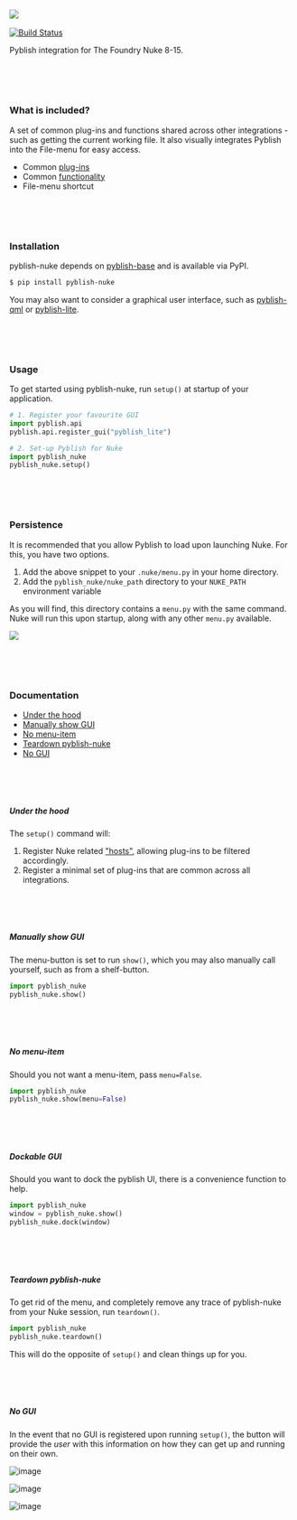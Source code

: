 ### ![](https://cloud.githubusercontent.com/assets/2152766/6998101/5c13946c-dbcd-11e4-968b-b357b7c60a06.png)

[![Build Status](https://travis-ci.org/pyblish/pyblish-nuke.svg?branch=master)](https://travis-ci.org/pyblish/pyblish-nuke)

Pyblish integration for The Foundry Nuke 8-15.

<br>
<br>
<br>

### What is included?

A set of common plug-ins and functions shared across other integrations - such as getting the current working file. It also visually integrates Pyblish into the File-menu for easy access.

- Common [plug-ins](https://github.com/pyblish/pyblish-nuke/tree/master/pyblish_nuke/plugins)
- Common [functionality](https://github.com/pyblish/pyblish-nuke/blob/master/pyblish_nuke/__init__.py)
- File-menu shortcut

<br>
<br>
<br>

### Installation

pyblish-nuke depends on [pyblish-base](https://github.com/pyblish/pyblish-base) and is available via PyPI.

```bash
$ pip install pyblish-nuke
```

You may also want to consider a graphical user interface, such as [pyblish-qml](https://github.com/pyblish/pyblish-qml) or [pyblish-lite](https://github.com/pyblish/pyblish-lite).

<br>
<br>
<br>

### Usage

To get started using pyblish-nuke, run `setup()` at startup of your application.

```python
# 1. Register your favourite GUI
import pyblish.api
pyblish.api.register_gui("pyblish_lite")

# 2. Set-up Pyblish for Nuke
import pyblish_nuke
pyblish_nuke.setup()
```

<br>
<br>
<br>

### Persistence

It is recommended that you allow Pyblish to load upon launching Nuke. For this, you have two options.

1. Add the above snippet to your `.nuke/menu.py` in your home directory.
2. Add the `pyblish_nuke/nuke_path` directory to your `NUKE_PATH` environment variable

As you will find, this directory contains a `menu.py` with the same command. Nuke will run this upon startup, along with any other `menu.py` available.

![](https://cloud.githubusercontent.com/assets/2152766/7269936/f64c8cc8-e8cf-11e4-9550-6d3c70ce6b02.png)

<br>
<br>
<br>

### Documentation

- [Under the hood](#under-the-hood)
- [Manually show GUI](#manually-show-gui)
- [No menu-item](#no-menu-item)
- [Teardown pyblish-nuke](#teardown-pyblish-nuke)
- [No GUI](#no-gui)

<br>
<br>
<br>

##### Under the hood

The `setup()` command will:

1. Register Nuke related ["hosts"](http://api.pyblish.com/pages/Plugin.hosts.html), allowing plug-ins to be filtered accordingly.
3. Register a minimal set of plug-ins that are common across all integrations.

<br>
<br>
<br>

##### Manually show GUI

The menu-button is set to run `show()`, which you may also manually call yourself, such as from a shelf-button.

```python
import pyblish_nuke
pyblish_nuke.show()
```

<br>
<br>
<br>

##### No menu-item

Should you not want a menu-item, pass `menu=False`.

```python
import pyblish_nuke
pyblish_nuke.show(menu=False)
```

<br>
<br>
<br>

##### Dockable GUI

Should you want to dock the pyblish UI, there is a convenience function to help.

```python
import pyblish_nuke
window = pyblish_nuke.show()
pyblish_nuke.dock(window)
```

<br>
<br>
<br>

##### Teardown pyblish-nuke

To get rid of the menu, and completely remove any trace of pyblish-nuke from your Nuke session, run `teardown()`.

```python
import pyblish_nuke
pyblish_nuke.teardown()
```

This will do the opposite of `setup()` and clean things up for you.

<br>
<br>
<br>

##### No GUI

In the event that no GUI is registered upon running `setup()`, the button will provide the *user* with this information on how they can get up and running on their own.

![image](https://cloud.githubusercontent.com/assets/2152766/16318872/d63b7f60-3988-11e6-9431-f64991aabef3.png)

![image](https://cloud.githubusercontent.com/assets/2152766/16318883/ddf159f0-3988-11e6-8ef5-af5fd8dde725.png)

![image](https://cloud.githubusercontent.com/assets/2152766/16318893/e7d4cc9a-3988-11e6-92e9-c16037e51fb7.png)
